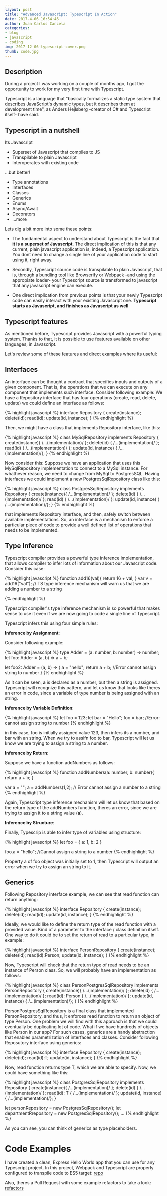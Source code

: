 ```yaml
---
layout: post
title: "Advanced Javascript: Typescript In Action"
date: 2017-4-06 16:54:46
author: Juan Carlos Cancela
categories: 
- blog
- javascript
- coding
img: 2017-12-06-typescript-cover.png
thumb: code.jpg
---
```


## Description

During a project I was working on a couple of months ago, I got the opportunity to work for my very first time with Typescript.

Typescript is a language that "basically formalizes a static type system that describes JavaScript's dynamic types, but it describes them at development time", as Anders Hejlsberg -creator of C# and Typescript itself- have said.


## Typescript in a nutshell

Its Javascript

- Superset of Javascript that compiles to JS
- Transpilable to plain Javascript
- Interoperates with existing code

...but better!

- Type annotations
- Interfaces
- Classes
- Generics
- Enums
- Async/Await
- Decorators
- ...more

Lets dig a bit more into some these points:

- The fundamental aspect to understand about Typescript is the fact that **it is a superset of Javascript**. The direct implication of this is that any current, plain javascript application is, indeed, a Typescript application. You dont need to change a single line of your application code to start using it, right away.

- Secondly, Typescript source code is transpilable to plain Javascript, that is, through a bundling tool like Browserify or Webpack -and using the appropiate loader- your Typescript source is transformed to javascript that any javascript engine can execute.

- One direct implication from previous points is that your newly Typescript code can easily interact with your existing Javascript one. **Typescript starts as Javascript, and finishes as Javascript as well**

## Typescript features

As mentioned before, Typescript provides Javascript with a powerful typing system. Thanks to that, it is possible to use features available on other languages, in Javascript.

Let's review some of these features and direct examples where its useful:

## Interfaces

An interface can be thought a contract that specifies inputs and outputs of a given component. That is, the operations that we can execute on any component that implements such interface.
Consider following example: We have a Repository interface that has four operations (create, read, delete, update) we could define an interface as follows: 

{% highlight javascript %}
interface Repository {
    create(instance);
    delete(id);
    read(id);
    update(id, instance);
}
{% endhighlight %}

Then, we might have a class that implements Repository interface, like this:

{% highlight javascript %}
class MySqlRepository implements Repository {
    create(instance){ /...(implementation)/ };
    delete(id) { /...(implementation)/ };
    read(id) { /...(implementation)/ };
    update(id, instance) { /...(implementation)/};
}
{% endhighlight %}

Now consider this: Suppose we have an application that uses this MySqlRepository implementation to connect to a MySql instance. For whathever reason, we need to change from MySql to PostgresSQL.
Having interfaces we could implement a new PostgresSqlRepository class like this:

{% highlight javascript %}
class PostgresSqlRepository implements Repository {
    create(instance){ /...(implementation)/ };
    delete(id) { /...(implementation)/ };
    read(id) { /...(implementation)/ };
    update(id, instance) { /...(implementation)/};
}
{% endhighlight %}

that implements Repository interface, and then, safely switch between available implementations. So, an interface is a mechanism to enforce a particular piece of code to provide a well defined list of operations that needs to be implemented.


## Type Inference

Typescript compiler provides a powerful type inference implementation, that allows compiler to infer lots of information about our Javascript code. Consider this case: 

{% highlight javascript %}
function add16(val){
    return 16 + val;
}
var v = add16("val"); // TS type inference mechanism will warn us that we are adding a number to a string

{% endhighlight %}

Typescript compiler's type inference mechanism is so powerful that makes sense to use it even if we are now going to code a single line of Typescript.

Typescript infers this using four simple rules: 


**Inference by Assignment**: 

Consider following example:

{% highlight javascript %}
type Adder = (a: number, b: number) => number;
let foo: Adder = (a, b) => a + b;

let foo2: Adder = (a, b) => {
    a = "hello";
    return a + b; //Error cannot assign string to number
}
{% endhighlight %}

As it can be seen, **a** is declared as a number, but then a string is assigned. Typescript will recognize this pattern, and let us know that looks like theres an error in code, since a variable of type number is being assigned with an string.


**Inference by Variable Definition**: 

{% highlight javascript %}
let foo = 123;
let bar = "Hello";
foo = bar; //Error: cannot assign string to number
{% endhighlight %}

in this case, foo is initially assigned value 123, then infers its a number, and bar with an string. When we try to assifn foo to bar, Typescript will let us know we are trying to assign a string to a number.


**Inference by Return**: 

Suppose we have a function addNumbers as follows:

{% highlight javascript %}
function addNumbers(a: number, b: number){
    return a + b;
}

var a = "";
a = addNumbers(1,2); // Error cannot assign a number to a string
{% endhighlight %}

Again, Typescript type inference mechanism will let us know that based on the return type of the addNumbers function, theres an error, since we are trying to assign it to a string value (**a**).


**Inference by Structure**: 

Finally, Typescrip is able to infer type of variables using structure:

{% highlight javascript %}
let foo = {
    a: 1,
    b: 2
}

foo.a = "hello"; //Cannot assign a string to a number
{% endhighlight %}

Property a of foo object was initially set to 1, then Typescript will output an error when we try to assign an string to it.

## Generics

Following Repository interface example, we can see that read function can return anything:

{% highlight javascript %}
interface Repository {
    create(instance);
    delete(id);
    read(id);
    update(id, instance);
}
{% endhighlight %}

Ideally, we would like to define the return type of the read function with a provided value. Kind of a parameter to the interface / class definition itself. One way to do it could be to set the return of read to a particular type, in example:

{% highlight javascript %}
interface PersonRepository {
    create(instance);
    delete(id);
    read(id):Person;
    update(id, instance);
}
{% endhighlight %}

Now, Typescript will check that the return type of read needs to be an instance of Person class. So, we will probably have an implementation as follows:

{% highlight javascript %}
class PersonPostgresSqlRepository implements PersonRepository {
    create(instance){ /...(implementation)/ };
    delete(id) { /...(implementation)/ };
    read(id): Person { /...(implementation)/ };
    update(id, instance) { /...(implementation)/};
}
{% endhighlight %}

PersonPostgresSqlRepository is a final class that implemented PersonRepository, and thus, it enforces read function to return an object of type Person.
One problem we will find with this approach is that we could eventually be duplicating lot of code. What if we have hundreds of objects like Person in our app? 
For such cases, generics are a handy abstraction that enables parametrization of interfaces and classes.
Consider following Reposutory interface using generics:

{% highlight javascript %}
interface Repository<T> {
    create(instance);
    delete(id);
    read(id):T;
    update(id, instance);
}
{% endhighlight %}

Now, read function returns type T, which we are able to specify. Now, we could have something like this:

{% highlight javascript %}
class PostgresSqlRepository<T> implements Repository<T> {
    create(instance){ /...(implementation)/ };
    delete(id) { /...(implementation)/ };
    read(id): T { /...(implementation)/ };
    update(id, instance) { /...(implementation)/};
}

let personRepository = new PostgresSqlRepository<Person>();
let departmentRrepository = new PostgresSqlRepository<Department>();
...
{% endhighlight %}

As you can see, you can think of generics as type placeholders.

# Code Examples

I have created a clean, Express Hello World app that you can use for any Typescript project. In this project, Webpack and Typescript are properly configured to transpile code to ES5 target: [repo](https://github.com/juancancela/ts-workshop-2017)

Also, theres a Pull Request with some example refactors to take a look: [refactors](https://github.com/juancancela/ts-workshop-2017/pull/1)